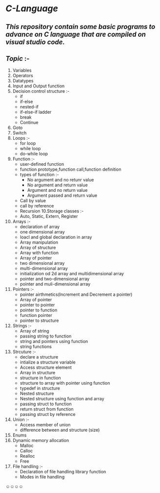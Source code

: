 # **_C-Language_**
## *This repository contain some basic programs to advance on C language that are compiled on visual studio code.*

## *Topic* :-
1. Variables
2. Operators
3. Datatypes
4. Input and Output function
5. Decision control structure :-
   * if
   * if-else
   * nested-if 
   * if-else-if ladder
   * break 
   * Continue
6. Goto
7. Switch
8. Loops :-
   * for loop
   * while loop 
   * do-while loop
9. Function :-
   * user-defined function
   * function prototype,function call,function definition
   * types of function :-
      * No argument and no retunr value
      * No argument and return value
      * Argument and no return value
      * Argument passed and return value
   * Call by value
   * call by reference 
   * Recursion
10.Storage classes :-
   * Auto, Static, Extern, Register
11. Arrays :-
    * declaration of array
    * one dimensional array
    * loacl and global declaration in array
    * Array manipulation
    * Array of structure
    * Array with function
    * Array of pointer
    * two dimensional array
    * multi-dimensional array
    * initialization od 2d array and multidimensional array
    * pointer and two-dimensional array
    * pointer and muli-dimensional array
12. Pointers :-
    * pointer airthmetics(Increment and Decrement a pointer)
    * Array of pointer
    * pointer to pointer
    * pointer to function
    * function pointer
    * pointer to structure
13. Strings :-
    * Array of string
    * passing string to function
    * string and pointers using function
    * string functions
14. Strcuture :-
    * declare a structure
    * intialize a structure variable
    * Access structure element
    * Array in structure
    * structure in function
    * structure to array with pointer using function 
    * typedef in structure
    * Nested structure
    * Nested structure using function and array
    * passing struct to function
    * return struct from function
    * passing struct by reference 
15. Union :-
    * Access member of union
    * difference between and structure (size)
16. Enums
17. Dynamic memory allocation
    * Malloc
    * Calloc
    * Realloc 
    * Free
18. File handling :-
    * Declaration of file handling library function
    * Modes in file handling
   
:relaxed::relaxed::relaxed::relaxed: 